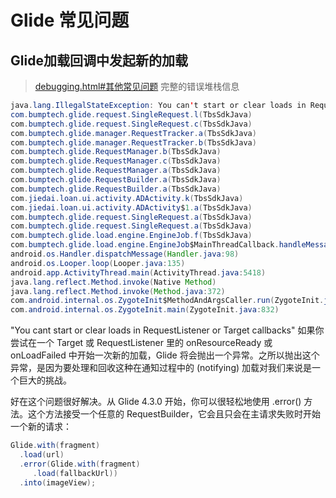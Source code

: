 # Glide 常见问题
## Glide加载回调中发起新的加载
> [debugging.html#其他常见问题](https://muyangmin.github.io/glide-docs-cn/doc/debugging.html#其他常见问题)
> 完整的错误堆栈信息
```java
java.lang.IllegalStateException: You can't start or clear loads in RequestListener or Target callbacks. If you're trying to start a fallback request when a load fails, use RequestBuilder#error(RequestBuilder). Otherwise consider posting your into() or clear() calls to the main thread using a Handler instead.
com.bumptech.glide.request.SingleRequest.l(TbsSdkJava)
com.bumptech.glide.request.SingleRequest.c(TbsSdkJava)
com.bumptech.glide.manager.RequestTracker.a(TbsSdkJava)
com.bumptech.glide.manager.RequestTracker.b(TbsSdkJava)
com.bumptech.glide.RequestManager.b(TbsSdkJava)
com.bumptech.glide.RequestManager.c(TbsSdkJava)
com.bumptech.glide.RequestManager.a(TbsSdkJava)
com.bumptech.glide.RequestBuilder.a(TbsSdkJava)
com.bumptech.glide.RequestBuilder.a(TbsSdkJava)
com.jiedai.loan.ui.activity.ADActivity.k(TbsSdkJava)
com.jiedai.loan.ui.activity.ADActivity$1.a(TbsSdkJava)
com.bumptech.glide.request.SingleRequest.a(TbsSdkJava)
com.bumptech.glide.request.SingleRequest.a(TbsSdkJava)
com.bumptech.glide.load.engine.EngineJob.f(TbsSdkJava)
com.bumptech.glide.load.engine.EngineJob$MainThreadCallback.handleMessage(TbsSdkJava)
android.os.Handler.dispatchMessage(Handler.java:98)
android.os.Looper.loop(Looper.java:135)
android.app.ActivityThread.main(ActivityThread.java:5418)
java.lang.reflect.Method.invoke(Native Method)
java.lang.reflect.Method.invoke(Method.java:372)
com.android.internal.os.ZygoteInit$MethodAndArgsCaller.run(ZygoteInit.java:1037)
com.android.internal.os.ZygoteInit.main(ZygoteInit.java:832)
```


"You cant start or clear loads in RequestListener or Target callbacks"
如果你尝试在一个 Target 或 RequestListener 里的 onResourceReady 或 onLoadFailed 中开始一次新的加载，Glide 将会抛出一个异常。之所以抛出这个异常，是因为要处理和回收这种在通知过程中的 (notifying) 加载对我们来说是一个巨大的挑战。

好在这个问题很好解决。从 Glide 4.3.0 开始，你可以很轻松地使用 .error() 方法。这个方法接受一个任意的 RequestBuilder，它会且只会在主请求失败时开始一个新的请求：
```java
Glide.with(fragment)
  .load(url)
  .error(Glide.with(fragment)
     .load(fallbackUrl))
  .into(imageView);
```

## 
